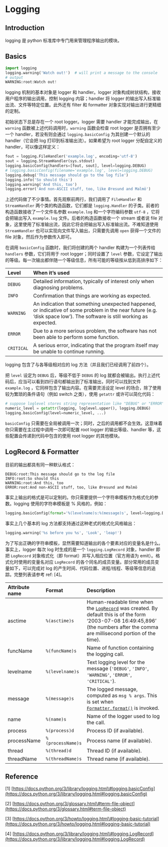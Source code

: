 # Logging

## Introduction

logging 是 python 标准库中专门用来管理程序输出的模块。

## Basics

```python
import logging
logging.warning('Watch out!')  # will print a message to the console
# output
WARNING:root:Watch out!
```

logging 机制的基本对象是 logger 和 handler。logger 对象构成树状结构，接收用户程序的输出调用，控制 logging 内容；handler 将 logger 的输出写入标准输出流、文件等特定位置。此外还有 filter 和 formatter 对象实现对输出进行更精细的定制。

 初始状态下总是存在一个 root logger。logger 需要 handler 才能完成输出，在 `warning` 函数被上述代码调用时，`warning` 函数会检查 root logger 是否拥有至少一个 handler，若没有则会通过 `logging.basicConfig` 为其创建一个默认的 handler（它会把 log 打印到标准输出流）。如果希望为 root logger 分配自定义的 handler，可以像这样定义：

```python
fout = logging.FileHandler('example.log', encoding='utf-8')
sout = logging.StreamHandler(sys.stdout)
logging.basicConfig(handlers=[fout, sout], level=logging.DEBUG)
# logging.basicConfig(filename='example.log', level=logging.DEBUG)
logging.debug('This message should go to the log file')
logging.info('So should this')
logging.warning('And this, too')
logging.error('And non-ASCII stuff, too, like Øresund and Malmö')
```

上述代码做了不少事情。首先观察前两行，我们调用了 `FileHandler` 和 `StreamHandler` 两个类的构造函数，它们都是 `logging.Handler` 的子类。前者的构造函数接收了一个文件名参数 `example.log` 和一个字符编码参数 `utf-8` ，它将会把输出写入 `example.log` 文件。后者的构造函数接收一个 stream 或者说 file 对象，这里使用了标准输出流，因此它将会把输出写入标准输出流。不难知道使用 `StreamHandler` 也可以实现向文件写入输出，只需要先调用 `open` 获得一个文件的 file 对象，然后作为参数传入即可。

在调用 `basicConfig` 函数时，我们将创建的两个 handler 构建为一个列表传给 `handlers` 参数，它们将用于 root logger；同时设置了 `level` 参数，它设定了输出的等级。每一次输出都伴随一个等级信息，所有可能的等级按从低到高排序如下：

| Level | When it’s used |
| :--- | :--- |
| `DEBUG` | Detailed information, typically of interest only when diagnosing problems. |
| `INFO` | Confirmation that things are working as expected. |
| `WARNING` | An indication that something unexpected happened, or indicative of some problem in the near future \(e.g. ‘disk space low’\). The software is still working as expected. |
| `ERROR` | Due to a more serious problem, the software has not been able to perform some function. |
| `CRITICAL` | A serious error, indicating that the program itself may be unable to continue running. |

logging 包含了与各等级相对应的 log 方法（并且我们已经调用了前四个）。

把 `level` 设定为 `DEBUG` 后，等级不低于 `DEBUG`  的 log 就都会被输出。执行上述代码后，应当可以看到四行语句都输出到了标准输出，同时可以找到文件 `example.log` ，它同样包含了输出内容。在需要灵活设定 level 的场合，除了使用较为繁琐的条件语句（例如 switch 之类），使用 `getattr` 或许可以简化代码：

```python
# suppose loglevel stores string representation like "DEBUG" or "ERROR"
numeric_level = getattr(logging, loglevel.upper(), logging.DEBUG)
logging.basicConfig(level=numeric_level, ...)
```

`basicConfig` 只需要在全局被调用一次；同时，之后的调用都不会生效。这意味着你只需要在主过程中调用一次即可配置 root logger 的输出等级、handler 等，这些配置会传递到代码中包含的使用 root logger 的其他模块。

## LogRecord & Formatter

目前的输出都具有同一种默认格式：

```text
DEBUG:root:This message should go to the log file
INFO:root:So should this
WARNING:root:And this, too
ERROR:root:And non-ASCII stuff, too, like Øresund and Malmö
```

事实上输出的格式是可以定制的。你只需要提供一个字符串模板作为格式化的参数。logging 使用的字符串模板是 % 风格的，例如：

```python
logging.basicConfig(format='%(levelname)s:%(message)s', level=logging.DEBUG)
```

事实上几个基本的 log 方法都支持通过这种老式的格式化风格输出：

```python
logging.warning('%s before you %s', 'Look', 'leap!')
```

为了写出正确的字符串模板，显然需要知道输出的各个要素对应的变量名是什么。事实上，logger 每次 log 时生成的是一个 `logging.LogRecord` 对象，handler 即把 `LogRecord` 对象格式化（即 format）并写入相应位置（官方用语为 emit）。格式化时使用的变量名对应 `LogRecord` 的各个同名的成员变量。部分常用的成员变量如下，可以完成对 log 的产生时间、代码位置、进程/线程、等级等信息的追踪。完整列表请参考 ref: \[4\]。

| Attribute name | Format | Description |
| :--- | :--- | :--- |
| asctime | `%(asctime)s` | Human-readable time when the [`LogRecord`](https://docs.python.org/3/library/logging.html#logging.LogRecord) was created. By default this is of the form ‘2003-07-08 16:49:45,896’ \(the numbers after the comma are millisecond portion of the time\). |
| funcName | `%(funcName)s` | Name of function containing the logging call. |
| levelname | `%(levelname)s` | Text logging level for the message \(`'DEBUG'`, `'INFO'`, `'WARNING'`, `'ERROR'`, `'CRITICAL'`\). |
| message | `%(message)s` | The logged message, computed as `msg % args`. This is set when [`Formatter.format()`](https://docs.python.org/3/library/logging.html#logging.Formatter.format) is invoked. |
| name | `%(name)s` | Name of the logger used to log the call. |
| process | `%(process)d` | Process ID \(if available\). |
| processName | `%(processName)s` | Process name \(if available\). |
| thread | `%(thread)d` | Thread ID \(if available\). |
| threadName | `%(threadName)s` | Thread name \(if available\). |

## Reference

\[1\] [https://docs.python.org/3/library/logging.html\#logging.basicConfig](https://docs.python.org/3/library/logging.html#logging.basicConfig)

\[2\] [https://docs.python.org/3/glossary.html\#term-file-object](https://docs.python.org/3/glossary.html#term-file-object)

\[3\] [https://docs.python.org/3/howto/logging.html\#logging-basic-tutorial](https://docs.python.org/3/howto/logging.html#logging-basic-tutorial)

\[4\] [https://docs.python.org/3/library/logging.html\#logging.LogRecord](https://docs.python.org/3/library/logging.html#logging.LogRecord)

